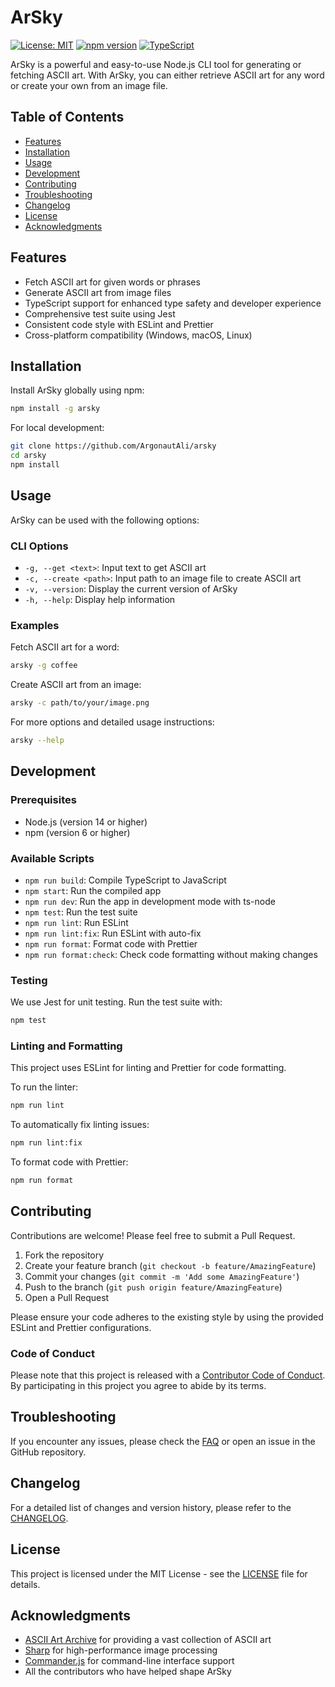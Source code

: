 # ArSky

[![License: MIT](https://img.shields.io/badge/License-MIT-yellow.svg)](https://opensource.org/licenses/MIT)
[![npm version](https://badge.fury.io/js/arsky.svg)](https://badge.fury.io/js/arsky)
[![TypeScript](https://img.shields.io/badge/TypeScript-4.5%2B-blue)](https://www.typescriptlang.org/)

ArSky is a powerful and easy-to-use Node.js CLI tool for generating or fetching ASCII art. With ArSky, you can either retrieve ASCII art for any word or create your own from an image file.

## Table of Contents

- [Features](#features)
- [Installation](#installation)
- [Usage](#usage)
- [Development](#development)
- [Contributing](#contributing)
- [Troubleshooting](#troubleshooting)
- [Changelog](#changelog)
- [License](#license)
- [Acknowledgments](#acknowledgments)

## Features

- Fetch ASCII art for given words or phrases
- Generate ASCII art from image files
- TypeScript support for enhanced type safety and developer experience
- Comprehensive test suite using Jest
- Consistent code style with ESLint and Prettier
- Cross-platform compatibility (Windows, macOS, Linux)

## Installation

Install ArSky globally using npm:

```sh
npm install -g arsky
```

For local development:

```sh
git clone https://github.com/ArgonautAli/arsky
cd arsky
npm install
```

## Usage

ArSky can be used with the following options:

### CLI Options

- `-g, --get <text>`: Input text to get ASCII art
- `-c, --create <path>`: Input path to an image file to create ASCII art
- `-v, --version`: Display the current version of ArSky
- `-h, --help`: Display help information

### Examples

Fetch ASCII art for a word:

```sh
arsky -g coffee
```

Create ASCII art from an image:

```sh
arsky -c path/to/your/image.png
```

For more options and detailed usage instructions:

```sh
arsky --help
```

## Development

### Prerequisites

- Node.js (version 14 or higher)
- npm (version 6 or higher)

### Available Scripts

- `npm run build`: Compile TypeScript to JavaScript
- `npm start`: Run the compiled app
- `npm run dev`: Run the app in development mode with ts-node
- `npm test`: Run the test suite
- `npm run lint`: Run ESLint
- `npm run lint:fix`: Run ESLint with auto-fix
- `npm run format`: Format code with Prettier
- `npm run format:check`: Check code formatting without making changes

### Testing

We use Jest for unit testing. Run the test suite with:

```sh
npm test
```

### Linting and Formatting

This project uses ESLint for linting and Prettier for code formatting.

To run the linter:

```sh
npm run lint
```

To automatically fix linting issues:

```sh
npm run lint:fix
```

To format code with Prettier:

```sh
npm run format
```

## Contributing

Contributions are welcome! Please feel free to submit a Pull Request.

1. Fork the repository
2. Create your feature branch (`git checkout -b feature/AmazingFeature`)
3. Commit your changes (`git commit -m 'Add some AmazingFeature'`)
4. Push to the branch (`git push origin feature/AmazingFeature`)
5. Open a Pull Request

Please ensure your code adheres to the existing style by using the provided ESLint and Prettier configurations.

### Code of Conduct

Please note that this project is released with a [Contributor Code of Conduct](CODE_OF_CONDUCT.md). By participating in this project you agree to abide by its terms.

## Troubleshooting

If you encounter any issues, please check the [FAQ](FAQ.md) or open an issue in the GitHub repository.

## Changelog

For a detailed list of changes and version history, please refer to the [CHANGELOG](CHANGELOG.md).

## License

This project is licensed under the MIT License - see the [LICENSE](LICENSE) file for details.

## Acknowledgments

- [ASCII Art Archive](https://www.asciiart.eu/) for providing a vast collection of ASCII art
- [Sharp](https://sharp.pixelplumbing.com/) for high-performance image processing
- [Commander.js](https://github.com/tj/commander.js/) for command-line interface support
- All the contributors who have helped shape ArSky
